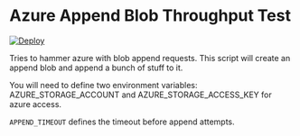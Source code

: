 # Azure Append Blob Throughput Test

[![Deploy](https://www.herokucdn.com/deploy/button.svg)](https://heroku.com/deploy)

Tries to hammer azure with blob append requests. This script will create an append blob and append a bunch of stuff to it.

You will need to define two environment variables: AZURE_STORAGE_ACCOUNT and AZURE_STORAGE_ACCESS_KEY for azure access.

`APPEND_TIMEOUT` defines the timeout before append attempts.